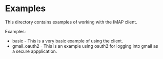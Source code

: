 # Examples

This directory contains examples of working with the IMAP client.

Examples:
  * basic - This is a very basic example of using the client.
  * gmail_oauth2 - This is an example using oauth2 for logging into gmail as a secure appplication.

